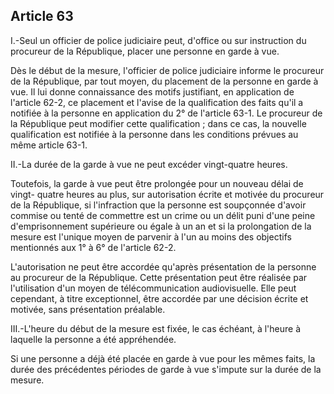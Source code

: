Article 63
----
I.-Seul un officier de police judiciaire peut, d'office ou sur instruction du
procureur de la République, placer une personne en garde à vue.

Dès le début de la mesure, l'officier de police judiciaire informe le procureur
de la République, par tout moyen, du placement de la personne en garde à vue. Il
lui donne connaissance des motifs justifiant, en application de l'article 62-2,
ce placement et l'avise de la qualification des faits qu'il a notifiée à la
personne en application du 2° de l'article 63-1. Le procureur de la République
peut modifier cette qualification ; dans ce cas, la nouvelle qualification est
notifiée à la personne dans les conditions prévues au même article 63-1.

II.-La durée de la garde à vue ne peut excéder vingt-quatre heures.

Toutefois, la garde à vue peut être prolongée pour un nouveau délai de vingt-
quatre heures au plus, sur autorisation écrite et motivée du procureur de la
République, si l'infraction que la personne est soupçonnée d'avoir commise ou
tenté de commettre est un crime ou un délit puni d'une peine d'emprisonnement
supérieure ou égale à un an et si la prolongation de la mesure est l'unique
moyen de parvenir à l'un au moins des objectifs mentionnés aux 1° à 6° de
l'article 62-2.

L'autorisation ne peut être accordée qu'après présentation de la personne au
procureur de la République. Cette présentation peut être réalisée par
l'utilisation d'un moyen de télécommunication audiovisuelle. Elle peut
cependant, à titre exceptionnel, être accordée par une décision écrite et
motivée, sans présentation préalable.

III.-L'heure du début de la mesure est fixée, le cas échéant, à l'heure à
laquelle la personne a été appréhendée.

Si une personne a déjà été placée en garde à vue pour les mêmes faits, la durée
des précédentes périodes de garde à vue s'impute sur la durée de la mesure.
